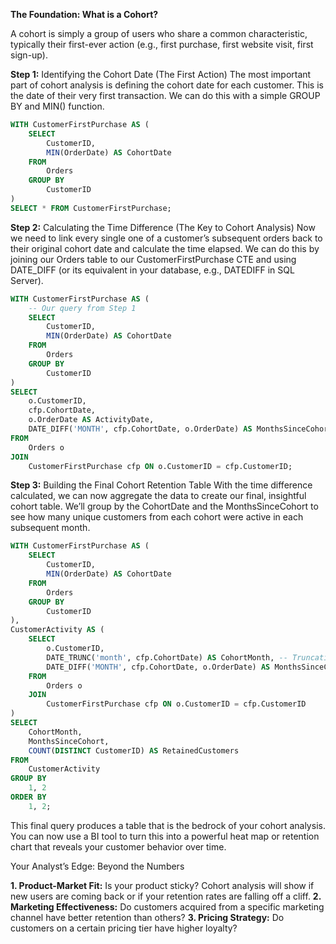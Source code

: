 **The Foundation: What is a Cohort?**

A cohort is simply a group of users who share a common characteristic, typically their first-ever action 
(e.g., first purchase, first website visit, first sign-up).

**Step 1:** Identifying the Cohort Date (The First Action)
The most important part of cohort analysis is defining the cohort date for each customer. This is the date of their very first transaction. We can do this with a simple GROUP BY and MIN() function.

```sql
WITH CustomerFirstPurchase AS (
    SELECT
        CustomerID,
        MIN(OrderDate) AS CohortDate
    FROM
        Orders
    GROUP BY
        CustomerID
)
SELECT * FROM CustomerFirstPurchase;
```
**Step 2:** Calculating the Time Difference (The Key to Cohort Analysis)
Now we need to link every single one of a customer’s subsequent orders back to their original cohort date and calculate the time elapsed. We can do this by joining our Orders table to our CustomerFirstPurchase CTE and using DATE_DIFF (or its equivalent in your database, e.g., DATEDIFF in SQL Server).

```sql
WITH CustomerFirstPurchase AS (
    -- Our query from Step 1
    SELECT
        CustomerID,
        MIN(OrderDate) AS CohortDate
    FROM
        Orders
    GROUP BY
        CustomerID
)
SELECT
    o.CustomerID,
    cfp.CohortDate,
    o.OrderDate AS ActivityDate,
    DATE_DIFF('MONTH', cfp.CohortDate, o.OrderDate) AS MonthsSinceCohort
FROM
    Orders o
JOIN
    CustomerFirstPurchase cfp ON o.CustomerID = cfp.CustomerID;
```
**Step 3:** Building the Final Cohort Retention Table
With the time difference calculated, we can now aggregate the data to create our final, insightful cohort table. We’ll group by the CohortDate and the MonthsSinceCohort to see how many unique customers from each cohort were active in each subsequent month.

```sql
WITH CustomerFirstPurchase AS (
    SELECT
        CustomerID,
        MIN(OrderDate) AS CohortDate
    FROM
        Orders
    GROUP BY
        CustomerID
),
CustomerActivity AS (
    SELECT
        o.CustomerID,
        DATE_TRUNC('month', cfp.CohortDate) AS CohortMonth, -- Truncating to month for our cohorts
        DATE_DIFF('MONTH', cfp.CohortDate, o.OrderDate) AS MonthsSinceCohort
    FROM
        Orders o
    JOIN
        CustomerFirstPurchase cfp ON o.CustomerID = cfp.CustomerID
)
SELECT
    CohortMonth,
    MonthsSinceCohort,
    COUNT(DISTINCT CustomerID) AS RetainedCustomers
FROM
    CustomerActivity
GROUP BY
    1, 2
ORDER BY
    1, 2;
```
This final query produces a table that is the bedrock of your cohort analysis. 
You can now use a BI tool to turn this into a powerful heat map or retention chart that reveals your customer behavior over time.

Your Analyst’s Edge: Beyond the Numbers

**1. Product-Market Fit:** Is your product sticky? Cohort analysis will show if new users are coming back or if your retention rates are falling off a cliff.
**2. Marketing Effectiveness:** Do customers acquired from a specific marketing channel have better retention than others?
**3. Pricing Strategy:** Do customers on a certain pricing tier have higher loyalty?
